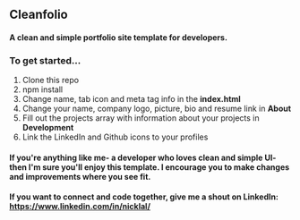 ## Cleanfolio
#### A clean and simple portfolio site template for developers.

### To get started...

1. Clone this repo
2. npm install
3. Change name, tab icon and meta tag info in the **index.html**
4. Change your name, company logo, picture, bio and resume link in **About**
5. Fill out the projects array with information about your projects in **Development**
6. Link the LinkedIn and Github icons to your profiles

#### If you're anything like me- a developer who loves clean and simple UI- then I'm sure you'll enjoy this template. I encourage you to make changes and improvements where you see fit.

#### If you want to connect and code together, give me a shout on LinkedIn: https://www.linkedin.com/in/nicklal/
